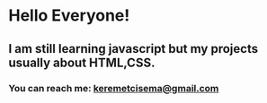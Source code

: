 # Hello Everyone!
## I am still learning javascript but my projects usually about HTML,CSS.
### You can reach me: keremetcisema@gmail.com

